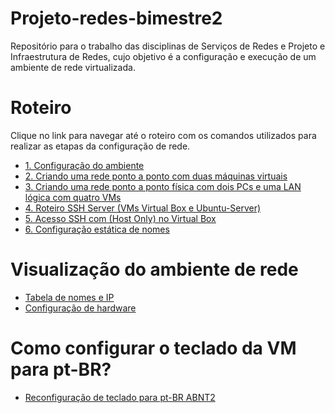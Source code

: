 # Projeto-redes-bimestre2

Repositório para o trabalho das disciplinas de Serviços de Redes e Projeto e Infraestrutura de Redes, cujo objetivo é a configuração e execução de um ambiente de rede virtualizada.

# Roteiro
Clique no link para navegar até o roteiro com os comandos utilizados para realizar as etapas da configuração de rede.

* [1. Configuração do ambiente](https://github.com/martanascimento1/Projeto-redes-bimestre2/blob/635cf13f1ac80f162d1b658a2e1cb1fa1475dee1/Configura%C3%A7%C3%A3o%20do%20ambiente.md)
* [2. Criando uma rede ponto a ponto com duas máquinas virtuais](https://github.com/martanascimento1/Projeto-redes-bimestre2/blob/635cf13f1ac80f162d1b658a2e1cb1fa1475dee1/Criando%20uma%20rede%20ponto%20a%20ponto%20com%20duas%20m%C3%A1quinas%20virtuais.md)
* [3. Criando uma rede ponto a ponto física com dois PCs e uma LAN lógica com quatro VMs](https://github.com/martanascimento1/Projeto-redes-bimestre2/blob/635cf13f1ac80f162d1b658a2e1cb1fa1475dee1/Cria%C3%A7%C3%A3o%20de%20uma%20rede%20ponto%20a%20ponto%20f%C3%ADsica%20entre%20dois%20PCs%20e%20uma%20LAN%20l%C3%B3gica%20com%204%20VMs.md)
* [4. Roteiro SSH Server (VMs Virtual Box e Ubuntu-Server) ](https://github.com/martanascimento1/Projeto-redes-bimestre2/blob/635cf13f1ac80f162d1b658a2e1cb1fa1475dee1/Roteiro%20SSH-Server%20(VM%20VirutalBox%20e%20Ubuntu-Server).md)
* [5. Acesso SSH com (Host Only) no Virtual Box ](https://github.com/martanascimento1/Projeto-redes-bimestre2/blob/635cf13f1ac80f162d1b658a2e1cb1fa1475dee1/Acesso%20Remoto%20SSH%20com%20(Host%20Only)%20no%20Virtual%20Box.md)
* [6. Configuração estática de nomes](https://github.com/martanascimento1/Projeto-redes-bimestre2/blob/635cf13f1ac80f162d1b658a2e1cb1fa1475dee1/Configura%C3%A7%C3%A3o%20est%C3%A1tica%20de%20nomes.md)

# Visualização do ambiente de rede
* [Tabela de nomes e IP](https://github.com/martanascimento1/Projeto-redes-bimestre2/blob/b03207876eadc7c9133d2d46ed66b0061d89d391/Tabela%20de%20nomes%20e%20IPs.md)
* [Configuração de hardware](https://github.com/martanascimento1/Projeto-redes-bimestre2/blob/084c48a88fededced9e5ad4c19d85123e9a7d723/Configura%C3%A7%C3%A3o%20de%20hardware.md)

# Como configurar o teclado da VM para pt-BR?
* [Reconfiguração de teclado para pt-BR ABNT2](https://github.com/martanascimento1/Projeto-redes-bimestre2/blob/76363595e16db58f6040731d6a9aa001ae114c58/Reconfigura%C3%A7%C3%A3o%20do%20teclado.md)

